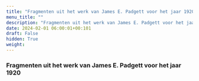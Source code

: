 ```yaml
---
title: "Fragmenten uit het werk van James E. Padgett voor het jaar 1920"
menu_title: ""
description: "Fragmenten uit het werk van James E. Padgett voor het jaar 1920"
date: 2024-02-01 06:00:01+00:101
draft: False
hidden: True
weight:
---
```

### Fragmenten uit het werk van James E. Padgett voor het jaar 1920

